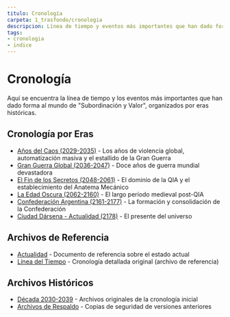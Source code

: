 ```yaml
---
titulo: Cronología
carpeta: 1_trasfondo/cronologia
descripcion: Línea de tiempo y eventos más importantes que han dado forma al mundo de "Subordinación y Valor".
tags:
- cronologia
- indice
---
```


# Cronología

Aquí se encuentra la línea de tiempo y los eventos más importantes que han dado forma al mundo de "Subordinación y Valor", organizados por eras históricas.

## Cronología por Eras

*   [Años del Caos (2029-2035)](2029-2035-anos-del-caos.md) - Los años de violencia global, automatización masiva y el estallido de la Gran Guerra
*   [Gran Guerra Global (2036-2047)](2036-2047-gran-guerra-global.md) - Doce años de guerra mundial devastadora
*   [El Fin de los Secretos (2048-2061)](2048-2061-el-fin-de-los-secretos.md) - El dominio de la QIA y el establecimiento del Anatema Mecánico
*   [La Edad Oscura (2062-2160)](2062-2160-la-edad-oscura.md) - El largo período medieval post-QIA
*   [Confederación Argentina (2161-2177)](2161-2177-confederacion-argentina.md) - La formación y consolidación de la Confederación
*   [Ciudad Dársena - Actualidad (2178)](2178-ciudad-darsena-actualidad.md) - El presente del universo

## Archivos de Referencia

*   [Actualidad](actualidad.md) - Documento de referencia sobre el estado actual
*   [Línea del Tiempo](linea-del-tiempo.md) - Cronología detallada original (archivo de referencia)

## Archivos Históricos

*   [Década 2030-2039](2030-2039/__indice__.md) - Archivos originales de la cronología inicial
*   [Archivos de Respaldo](backups/) - Copias de seguridad de versiones anteriores


